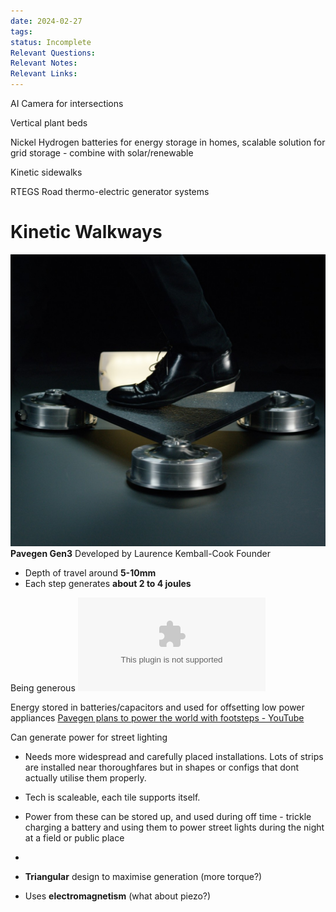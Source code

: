 ```yaml
---
date: 2024-02-27
tags: 
status: Incomplete
Relevant Questions: 
Relevant Notes: 
Relevant Links:
---
```

AI Camera for intersections

Vertical plant beds

Nickel Hydrogen batteries for energy storage in homes, scalable solution for grid storage - combine with solar/renewable

Kinetic sidewalks

RTEGS Road thermo-electric generator systems


# Kinetic Walkways
![500](Attachments/Pavegen_V3_step_.jpg)
**Pavegen Gen3**
Developed by Laurence Kemball-Cook Founder
- Depth of travel around **5-10mm**
- Each step generates **about 2 to 4 joules**

Being generous
![](Attachments/Kinetic%20Walkwayus.xlsx)

Energy stored in batteries/capacitors and used for offsetting low power appliances
[Pavegen plans to power the world with footsteps - YouTube](https://www.youtube.com/watch?v=VD15-2Uriyc)

Can generate power for street lighting

- Needs more widespread and carefully placed installations. Lots of strips are installed near thoroughfares but in shapes or configs that dont actually utilise them properly. 
- Tech is scaleable, each tile supports itself.
- Power from these can be stored up, and used during off time - trickle charging a battery and using them to power street lights during the night at a field or public place
- 


- **Triangular** design to maximise generation (more torque?)
- Uses **electromagnetism** (what about piezo?)